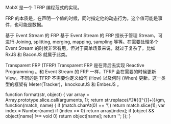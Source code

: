 MobX 是一个 TFRP 编程范式的实现。

FRP 的本质是，在声明一个值的时候，同时指定他的动态行为。这个值可能是事件，也可能是数据。 

基于 Event Stream 的 FRP
基于 Event Stream 的 FRP 擅长于管理 Stream，可进行 Joining, splitting, merging, mapping, sampling 等等。在需要处理多个 Event Stream 的时候非常有用，但对于简单场景来说，就过于复杂了。比如 RxJS 和 BaconJS 就属于此类。

Transparent FRP (TFRP)
Transparent FRP 是在背后去实现 Reactive Programming 。和 Event Stream 的 FRP 一样，TFRP 会在需要的时候更新 View，不同的是 TFRP 不需要你定义如何 (How) 以及何时 (When) 更新。这一类型的框架有 Meter(Tracker)，knockoutJS 和 EmberJS 。


function format(str, object) {
    var array = Array.prototype.slice.call(arguments, 1);
    return str.replace(/\\?\#{([^{}]+)}/gm, function(match, name) {
    if (match.charAt(0) == '\\')
        return match.slice(1);
    var index = Number(name)
    if (index >= 0)
        return array[index];
    if (object && object[name] !== void 0)
        return object[name];
    return '';
    });
}


